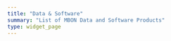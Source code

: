 ```yaml
---
title: "Data & Software"
summary: "List of MBON Data and Software Products"
type: widget_page
---
```

